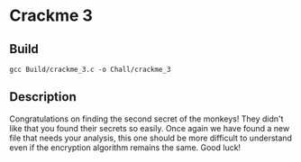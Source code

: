 # Crackme 3

## Build

```bash=
gcc Build/crackme_3.c -o Chall/crackme_3
```

## Description

Congratulations on finding the second secret of the monkeys!
They didn't like that you found their secrets so easily.
Once again we have found a new file that needs your analysis, this one should be more difficult to understand even if the encryption algorithm remains the same.
Good luck!
